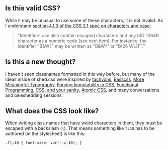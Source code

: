 
## Is this valid CSS?

While it may be unusual to use some of these characters, it is not invalid. As
I understand [section 4.1.3 of the CSS 2.1 spec on characters and case](https://www.w3.org/TR/CSS21/syndata.html#characters):
>“Identifiers can also contain escaped characters and any ISO 10646 character
>as a numeric code (see next item). For instance, the identifier "B&W?" may be
>written as "B\&W\?" or "B\26 W\3F".”

## Is this a new thought?

I haven't seen classnames formatted in this way before, but many of the ideas
inside of shed.css were inspired by [tachyons](http://tachyons.io/),
[Basscss](http://www.basscss.com/), [More Meaningful
Typography](http://alistapart.com/article/more-meaningful-typography), [Forcing
Immutability in
CSS](http://csswizardry.com/2016/05/the-importance-of-important/), [Functional
Programming, CSS, and your
sanity](http://www.jon.gold/2015/07/functional-css/), [Atomic
CSS](http://acss.io/), and many conversations and bikeshedding sessions.

## What does the CSS look like?

When writing class names that have weird characters in them, they must be
escaped with a backslash (`\`). That means something like `f:10` has to be
authored (in the stylesheet) is like this:
```
.f\:10 { font-size: var(--z-10); }
```
